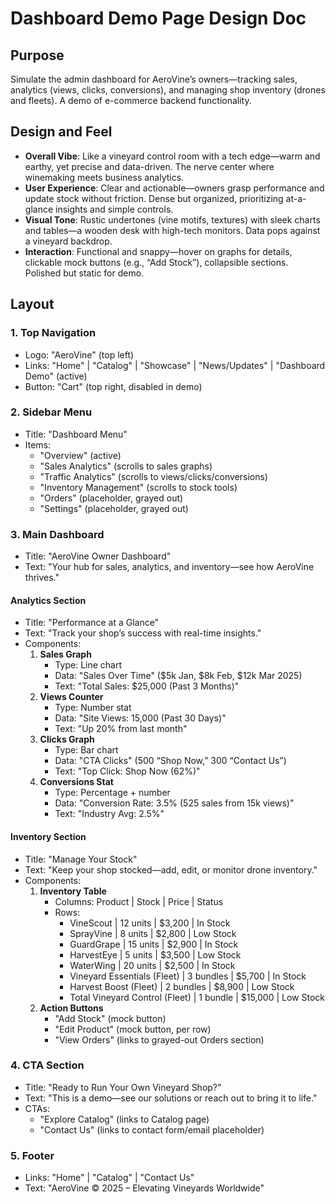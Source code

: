 # Dashboard Demo Page Design Doc

## Purpose
Simulate the admin dashboard for AeroVine’s owners—tracking sales, analytics (views, clicks, conversions), and managing shop inventory (drones and fleets). A demo of e-commerce backend functionality.

## Design and Feel
- **Overall Vibe**: Like a vineyard control room with a tech edge—warm and earthy, yet precise and data-driven. The nerve center where winemaking meets business analytics.
- **User Experience**: Clear and actionable—owners grasp performance and update stock without friction. Dense but organized, prioritizing at-a-glance insights and simple controls.
- **Visual Tone**: Rustic undertones (vine motifs, textures) with sleek charts and tables—a wooden desk with high-tech monitors. Data pops against a vineyard backdrop.
- **Interaction**: Functional and snappy—hover on graphs for details, clickable mock buttons (e.g., “Add Stock”), collapsible sections. Polished but static for demo.

## Layout

### 1. Top Navigation
- Logo: "AeroVine" (top left)
- Links: "Home" | "Catalog" | "Showcase" | "News/Updates" | "Dashboard Demo" (active)
- Button: "Cart" (top right, disabled in demo)

### 2. Sidebar Menu
- Title: "Dashboard Menu"
- Items:
  - "Overview" (active)
  - "Sales Analytics" (scrolls to sales graphs)
  - "Traffic Analytics" (scrolls to views/clicks/conversions)
  - "Inventory Management" (scrolls to stock tools)
  - "Orders" (placeholder, grayed out)
  - "Settings" (placeholder, grayed out)

### 3. Main Dashboard
- Title: "AeroVine Owner Dashboard"
- Text: "Your hub for sales, analytics, and inventory—see how AeroVine thrives."

#### Analytics Section
- Title: "Performance at a Glance"
- Text: "Track your shop’s success with real-time insights."
- Components:
  1. **Sales Graph**
     - Type: Line chart
     - Data: "Sales Over Time" ($5k Jan, $8k Feb, $12k Mar 2025)
     - Text: "Total Sales: $25,000 (Past 3 Months)"
  2. **Views Counter**
     - Type: Number stat
     - Data: "Site Views: 15,000 (Past 30 Days)"
     - Text: "Up 20% from last month"
  3. **Clicks Graph**
     - Type: Bar chart
     - Data: "CTA Clicks" (500 “Shop Now,” 300 “Contact Us”)
     - Text: "Top Click: Shop Now (62%)"
  4. **Conversions Stat**
     - Type: Percentage + number
     - Data: "Conversion Rate: 3.5% (525 sales from 15k views)"
     - Text: "Industry Avg: 2.5%"

#### Inventory Section
- Title: "Manage Your Stock"
- Text: "Keep your shop stocked—add, edit, or monitor drone inventory."
- Components:
  1. **Inventory Table**
     - Columns: Product | Stock | Price | Status
     - Rows:
       - VineScout | 12 units | $3,200 | In Stock
       - SprayVine | 8 units | $2,800 | Low Stock
       - GuardGrape | 15 units | $2,900 | In Stock
       - HarvestEye | 5 units | $3,500 | Low Stock
       - WaterWing | 20 units | $2,500 | In Stock
       - Vineyard Essentials (Fleet) | 3 bundles | $5,700 | In Stock
       - Harvest Boost (Fleet) | 2 bundles | $8,900 | Low Stock
       - Total Vineyard Control (Fleet) | 1 bundle | $15,000 | Low Stock
  2. **Action Buttons**
     - "Add Stock" (mock button)
     - "Edit Product" (mock button, per row)
     - "View Orders" (links to grayed-out Orders section)

### 4. CTA Section
- Title: "Ready to Run Your Own Vineyard Shop?"
- Text: "This is a demo—see our solutions or reach out to bring it to life."
- CTAs:
  - "Explore Catalog" (links to Catalog page)
  - "Contact Us" (links to contact form/email placeholder)

### 5. Footer
- Links: "Home" | "Catalog" | "Contact Us"
- Text: "AeroVine © 2025 – Elevating Vineyards Worldwide"
